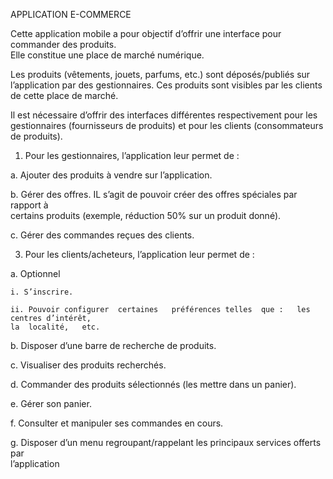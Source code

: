 APPLICATION E-COMMERCE

Cette	application	mobile	a	pour	objectif	d’offrir une	interface	pour	commander	des	produits.	
Elle	constitue	une	place	de	marché	numérique.

Les	produits	(vêtements,	jouets,	parfums,	etc.)	sont	déposés/publiés	sur	l’application	par	des	
gestionnaires.	Ces	produits	sont	visibles	par les	clients	de	cette	place	de	marché.	

Il	 est	 nécessaire	 d’offrir des	 interfaces	 différentes	 respectivement	 pour	 les	 gestionnaires
(fournisseurs	de	produits)	et	pour	les	clients (consommateurs	de	produits).	



1. Pour	les	gestionnaires,	l’application	leur	permet	de :
   
  a. Ajouter	des produits	à	vendre	sur	l’application.	

  b. Gérer des	 offres.	 IL	 s’agit	 de	 pouvoir	 créer	 des	 offres	 spéciales par	 rapport	 à	
  certains	produits	(exemple,	réduction	50%	sur	un	produit	donné).	

  c. Gérer des	commandes	reçues	des	clients.



3. Pour	les	clients/acheteurs,	l’application	leur	permet	de :
   
  a. Optionnel	
  
    i. S’inscrire.	
    
    ii. Pouvoir	configurer	certaines	préférences	telles	que :	les	centres	d’intérêt,	
    la	localité,	etc.	
    
  b. Disposer	d’une	barre	de	recherche	de	produits.

  c. Visualiser	des	produits	recherchés.
  
  d. Commander	des	produits	sélectionnés	(les	mettre	dans	un	panier).
  
  e. Gérer	son panier.
  
  f. Consulter	et	manipuler	ses	commandes	en	cours.
  
  g. Disposer	 d’un	 menu	 regroupant/rappelant	 les	 principaux	 services offerts	 par	
  l’application
